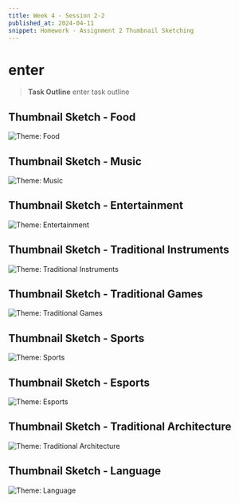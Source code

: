 ```yaml
---
title: Week 4 - Session 2-2
published_at: 2024-04-11
snippet: Homework - Assignment 2 Thumbnail Sketching
---
```

# enter
> **Task Outline**
> enter task outline

## Thumbnail Sketch - Food
![Theme: Food](/W04/5_1food.JPG)

## Thumbnail Sketch - Music
![Theme: Music](W04/5_2music.JPG)

## Thumbnail Sketch - Entertainment
![Theme: Entertainment](W04/5_3movie.JPG)

## Thumbnail Sketch - Traditional Instruments
![Theme: Traditional Instruments](W04/5_4instrument.JPG)

## Thumbnail Sketch - Traditional Games
![Theme: Traditional Games](W04/5_5games.JPG)

## Thumbnail Sketch - Sports
![Theme: Sports](W04/5_6sports.JPG)

## Thumbnail Sketch - Esports
![Theme: Esports](W04/5_7t1.JPG)

## Thumbnail Sketch - Traditional Architecture
![Theme: Traditional Architecture](W04/5_8architecture.JPG)

## Thumbnail Sketch - Language
![Theme: Language](W04/5_9hangul.JPG)